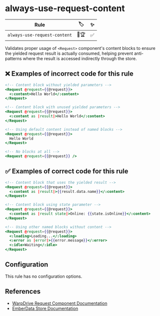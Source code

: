 # always-use-request-content

| Rule | 🏷️ | ✨ |
| ---- | -- | -- |
| `always-use-request-content` | 🐞🏆 | ✅ |

Validates proper usage of `<Request>` component's content blocks to ensure the yielded request result is actually consumed, helping prevent anti-patterns where the result is accessed indirectly through the store.

## ❌ Examples of **incorrect** code for this rule

```hbs
<!-- Content block without yielded parameters -->
<Request @request={{@request}}>
  <:content>Hello World</:content>
</Request>
```

```hbs
<!-- Content block with unused yielded parameters -->
<Request @request={{@request}}>
  <:content as |result|>Hello World</:content>
</Request>
```

```hbs
<!-- Using default content instead of named blocks -->
<Request @request={{@request}}>
  Hello World
</Request>
```

```hbs
<!-- No blocks at all -->
<Request @request={{@request}} />
```

## ✅ Examples of **correct** code for this rule

```hbs
<!-- Content block that uses the yielded result -->
<Request @request={{@request}}>
  <:content as |result|>{{result.data.name}}</:content>
</Request>
```

```hbs
<!-- Content block using state parameter -->
<Request @request={{@request}}>
  <:content as |result state|>Online: {{state.isOnline}}</:content>
</Request>
```

```hbs
<!-- Using other named blocks without content -->
<Request @request={{@request}}>
  <:loading>Loading...</:loading>
  <:error as |error|>{{error.message}}</:error>
  <:idle>Waiting</:idle>
</Request>
```

## Configuration

This rule has no configuration options.

## References

- [WarpDrive Request Component Documentation](https://github.com/emberjs/data)
- [EmberData Store Documentation](https://github.com/emberjs/data)